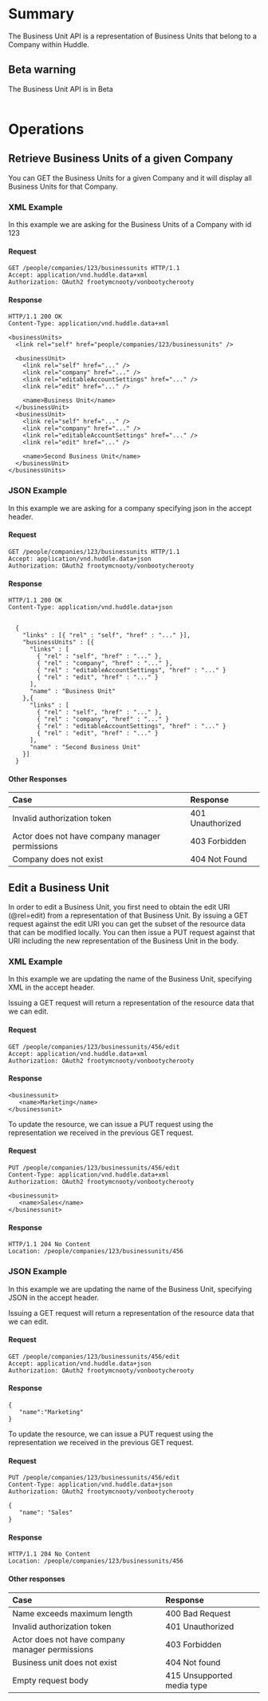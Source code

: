 # Summary #

The Business Unit API is a representation of Business Units that belong to a Company within Huddle.

## Beta warning ##

The Business Unit API is in Beta

|  |
|:-|

# Operations #

## Retrieve Business Units of a given Company ##

You can GET the Business Units for a given Company and it will display all Business Units for that Company.

### XML Example ###

In this example we are asking for the Business Units of a Company with id 123

#### Request ####
```
GET /people/companies/123/businessunits HTTP/1.1
Accept: application/vnd.huddle.data+xml
Authorization: OAuth2 frootymcnooty/vonbootycherooty
```

#### Response ####

```
HTTP/1.1 200 OK
Content-Type: application/vnd.huddle.data+xml
```
```
<businessUnits>
  <link rel="self" href="people/companies/123/businessunits" />

  <businessUnit>
    <link rel="self" href="..." />
    <link rel="company" href="..." />
    <link rel="editableAccountSettings" href="..." />
    <link rel="edit" href="..." />

    <name>Business Unit</name>
  </businessUnit>
  <businessUnit>
    <link rel="self" href="..." />
    <link rel="company" href="..." />
    <link rel="editableAccountSettings" href="..." />
    <link rel="edit" href="..." />

    <name>Second Business Unit</name>
  </businessUnit>
</businessUnits>
```


### JSON Example ###

In this example we are asking for a company specifying json in the accept header.

#### Request ####
```
GET /people/companies/123/businessunits HTTP/1.1
Accept: application/vnd.huddle.data+json
Authorization: OAuth2 frootymcnooty/vonbootycherooty
```

#### Response ####

```
HTTP/1.1 200 OK
Content-Type: application/vnd.huddle.data+json
```
```

  {
    "links" : [{ "rel" : "self", "href" : "..." }],
    "businessUnits" : [{
      "links" : [
        { "rel" : "self", "href" : "..." },
        { "rel" : "company", "href" : "..." },
        { "rel" : "editableAccountSettings", "href" : "..." }
        { "rel" : "edit", "href" : "..." }
      ],
      "name" : "Business Unit"
    },{
      "links" : [
        { "rel" : "self", "href" : "..." },
        { "rel" : "company", "href" : "..." }
        { "rel" : "editableAccountSettings", "href" : "..." }
        { "rel" : "edit", "href" : "..." }
      ],
      "name" : "Second Business Unit"
    }]
  }

```

#### Other Responses ####

|Case|Response|
|:---|:-------|
|Invalid authorization token|401 Unauthorized|
|Actor does not have company manager permissions|403 Forbidden|
|Company does not exist|404 Not Found|

## Edit a Business Unit ##
In order to edit a Business Unit, you first need to obtain the edit URI (@rel=edit) from a representation of that Business Unit. By issuing a GET request against the edit URI you can get the subset of the resource data that can be modified locally. You can then issue a PUT request against that URI including the new representation of the Business Unit in the body.
### XML Example ###
In this example we are updating the name of the Business Unit, specifying XML in the accept header.

Issuing a GET request will return a representation of the resource data that we can edit.
#### Request ####
```
GET /people/companies/123/businessunits/456/edit
Accept: application/vnd.huddle.data+xml
Authorization: OAuth2 frootymcnooty/vonbootycherooty
```
#### Response ####
```
<businessunit>
   <name>Marketing</name>
</businessunit>
```

To update the resource, we can issue a PUT request using the representation we received in the previous GET request.
#### Request ####
```
PUT /people/companies/123/businessunits/456/edit
Content-Type: application/vnd.huddle.data+xml
Authorization: OAuth2 frootymcnooty/vonbootycherooty
```
```
<businessunit>
   <name>Sales</name>
</businessunit>
```
#### Response ####
```
HTTP/1.1 204 No Content
Location: /people/companies/123/businessunits/456
```
### JSON Example ###
In this example we are updating the name of the Business Unit, specifying JSON in the accept header.

Issuing a GET request will return a representation of the resource data that we can edit.
#### Request ####
```
GET /people/companies/123/businessunits/456/edit
Accept: application/vnd.huddle.data+json
Authorization: OAuth2 frootymcnooty/vonbootycherooty
```
#### Response ####
```
{
   "name":"Marketing"
}
```

To update the resource, we can issue a PUT request using the representation we received in the previous GET request.
#### Request ####
```
PUT /people/companies/123/businessunits/456/edit
Content-Type: application/vnd.huddle.data+json
Authorization: OAuth2 frootymcnooty/vonbootycherooty
```
```
{
   "name": "Sales"
}
```
#### Response ####
```
HTTP/1.1 204 No Content
Location: /people/companies/123/businessunits/456
```
#### Other responses ####
|Case|Response|
|:---|:-------|
|Name exceeds maximum length|400 Bad Request|
|Invalid authorization token|401 Unauthorized|
|Actor does not have company manager permissions|403 Forbidden|
|Business unit does not exist|404 Not found|
|Empty request body|415 Unsupported media type|
